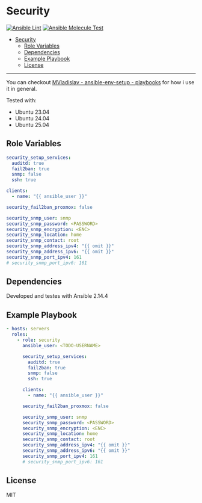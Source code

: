 # Security

[![Ansible Lint](https://github.com/MVladislav/ansible-security/actions/workflows/ansible-lint.yml/badge.svg)](https://github.com/MVladislav/ansible-security/actions/workflows/ansible-lint.yml)
[![Ansible Molecule Test](https://github.com/MVladislav/ansible-security/actions/workflows/ci.yml/badge.svg)](https://github.com/MVladislav/ansible-security/actions/workflows/ci.yml)

- [Security](#security)
  - [Role Variables](#role-variables)
  - [Dependencies](#dependencies)
  - [Example Playbook](#example-playbook)
  - [License](#license)

---

You can checkout [MVladislav - ansible-env-setup - playbooks](https://github.com/MVladislav/ansible-env-setup/tree/main/playbooks) for how i use it in general.

Tested with:

- Ubuntu 23.04
- Ubuntu 24.04
- Ubuntu 25.04

## Role Variables

```yml
security_setup_services:
  auditd: true
  fail2ban: true
  snmp: false
  ssh: true

clients:
  - name: "{{ ansible_user }}"

security_fail2ban_proxmox: false

security_snmp_user: snmp
security_snmp_password: <PASSWORD>
security_snmp_encryption: <ENC>
security_snmp_location: home
security_snmp_contact: root
security_snmp_address_ipv4: "{{ omit }}"
security_snmp_address_ipv6: "{{ omit }}"
security_snmp_port_ipv4: 161
# security_snmp_port_ipv6: 161
```

## Dependencies

Developed and testes with Ansible 2.14.4

## Example Playbook

```yml
- hosts: servers
  roles:
    - role: security
      ansible_user: <TODO-USERNAME>

      security_setup_services:
        auditd: true
        fail2ban: true
        snmp: false
        ssh: true

      clients:
        - name: "{{ ansible_user }}"

      security_fail2ban_proxmox: false

      security_snmp_user: snmp
      security_snmp_password: <PASSWORD>
      security_snmp_encryption: <ENC>
      security_snmp_location: home
      security_snmp_contact: root
      security_snmp_address_ipv4: "{{ omit }}"
      security_snmp_address_ipv6: "{{ omit }}"
      security_snmp_port_ipv4: 161
      # security_snmp_port_ipv6: 161
```

## License

MIT
